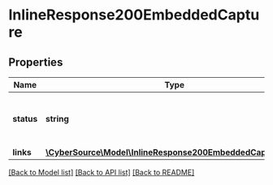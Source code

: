 # InlineResponse200EmbeddedCapture

## Properties
Name | Type | Description | Notes
------------ | ------------- | ------------- | -------------
**status** | **string** | The status of the capture if the capture is called. | [optional] 
**links** | [**\CyberSource\Model\InlineResponse200EmbeddedCaptureLinks**](InlineResponse200EmbeddedCaptureLinks.md) |  | [optional] 

[[Back to Model list]](../README.md#documentation-for-models) [[Back to API list]](../README.md#documentation-for-api-endpoints) [[Back to README]](../README.md)


